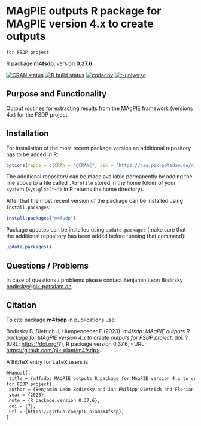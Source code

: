 # MAgPIE outputs R package for MAgPIE version 4.x to create outputs
    for FSDP project

R package **m4fsdp**, version **0.37.6**

[![CRAN status](https://www.r-pkg.org/badges/version/m4fsdp)](https://cran.r-project.org/package=m4fsdp)  [![R build status](https://github.com/pik-piam/m4fsdp/workflows/check/badge.svg)](https://github.com/pik-piam/m4fsdp/actions) [![codecov](https://codecov.io/gh/pik-piam/m4fsdp/branch/master/graph/badge.svg)](https://app.codecov.io/gh/pik-piam/m4fsdp) [![r-universe](https://pik-piam.r-universe.dev/badges/m4fsdp)](https://pik-piam.r-universe.dev/builds)

## Purpose and Functionality

Output routines for extracting results from the MAgPIE
    framework (versions 4.x) for the FSDP project.


## Installation

For installation of the most recent package version an additional repository has to be added in R:

```r
options(repos = c(CRAN = "@CRAN@", pik = "https://rse.pik-potsdam.de/r/packages"))
```
The additional repository can be made available permanently by adding the line above to a file called `.Rprofile` stored in the home folder of your system (`Sys.glob("~")` in R returns the home directory).

After that the most recent version of the package can be installed using `install.packages`:

```r 
install.packages("m4fsdp")
```

Package updates can be installed using `update.packages` (make sure that the additional repository has been added before running that command):

```r 
update.packages()
```

## Questions / Problems

In case of questions / problems please contact Benjamin Leon Bodirsky <bodirsky@pik-potsdam.de>.

## Citation

To cite package **m4fsdp** in publications use:

Bodirsky B, Dietrich J, Humpenoeder F (2023). _m4fsdp: MAgPIE outputs R package for MAgPIE version 4.x to create outputs for FSDP project_. doi: ? (URL: https://doi.org/?), R package version 0.37.6, <URL: https://github.com/pik-piam/m4fsdp>.

A BibTeX entry for LaTeX users is

 ```latex
@Manual{,
  title = {m4fsdp: MAgPIE outputs R package for MAgPIE version 4.x to create outputs
for FSDP project},
  author = {Benjamin Leon Bodirsky and Jan Philipp Dietrich and Florian Humpenoeder},
  year = {2023},
  note = {R package version 0.37.6},
  doi = {?},
  url = {https://github.com/pik-piam/m4fsdp},
}
```
